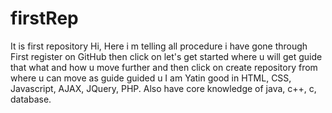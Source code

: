 # firstRep
It is first repository
Hi, Here i m telling all procedure i have gone through
First register on GitHub then click on let's get started where u will get guide that what and how u move further and then click on create repository from where u can move as guide guided u
I am Yatin good in HTML, CSS, Javascript, AJAX, JQuery, PHP. Also have core knowledge of java, c++, c, database.
